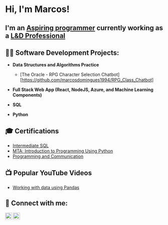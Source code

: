 <h1>Hi, I'm Marcos! <br/></h1>
<h2> I'm an <a href="https://github.com/marcosdomingues1994">Aspiring programmer</a> currently working as a <a href="https://www.linkedin.com/in/marcos-domingues-651253137/">L&D Professional</a></h2>

<h2>👨‍💻 Software Development Projects:</h2>

- <b>Data Structures and Algorithms Practice</b>
  - [The Oracle - RPG Character Selection Chatbot] [https://github.com/marcosdomingues1994/RPG_Class_Chatbot]
    
- <b>Full Stack Web App (React, NodeJS, Azure, and Machine Learning Components)</b>

- <b>SQL</b>

- <b>Python</b>

<h2>🎓 Certifications</h2>

- [Intermediate SQL](https://media.licdn.com/dms/image/v2/D4D2DAQFcnwLe_7oE1w/profile-treasury-document-cover-images_480/profile-treasury-document-cover-images_480/0/1734446874850?e=1739898000&v=beta&t=-77Q6iOLj5F2zLuDcBB8mQuzwil0DU8OrG1Ep83p6FE)
- [MTA: Introduction to Programming Using Python](https://media.licdn.com/dms/image/v2/D4D2DAQGLKYCh_B5l5w/profile-treasury-document-cover-images_480/profile-treasury-document-cover-images_480/0/1733131903675?e=1739898000&v=beta&t=bYCiVAEXRhFvizrTUj1FP16vj0O2s4yzyoqdRO865Co)
- [Programming and Communication](https://certificados.descomplica.com.br/graduacao/6896f558a203bd4a0fc26f4fe3634770c0d399fa223ebb939bc7cb4acaaee29a)

<h2>📺 Popular YouTube Videos</h2>

- [Working with data using Pandas](https://www.youtube.com/watch?v=vmEHCJofslg)
  

<h2> 🤳 Connect with me:</h2>

[<img align="left" alt="marcosdomingues1994 | LinkedIn" width="22px" src="https://cdn.jsdelivr.net/npm/simple-icons@v3/icons/linkedin.svg" />][linkedin]
[<img align="left" alt="marcosdomingues1994 | Instagram" width="22px" src="https://cdn.jsdelivr.net/npm/simple-icons@v3/icons/instagram.svg" />][instagram]

[instagram]: https://www.instagram.com/mdomingues30/
[linkedin]: https://www.linkedin.com/in/marcos-domingues-651253137/
